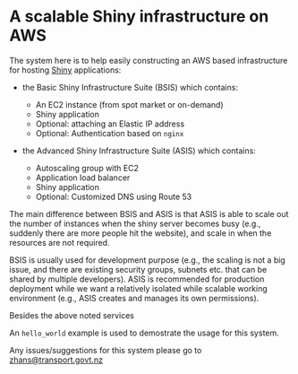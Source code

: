 # A scalable Shiny infrastructure on AWS

The system here is to help easily constructing an AWS based infrastructure for hosting [Shiny](https://shiny.rstudio.com/) applications:
- the Basic Shiny Infrastructure Suite (BSIS) which contains:
   - An EC2 instance (from spot market or on-demand)
   - Shiny application
   - Optional: attaching an Elastic IP address
   - Optional: Authentication based on `nginx`

- the Advanced Shiny Infrastructure Suite (ASIS) which contains:
   - Autoscaling group with EC2
   - Application load balancer
   - Shiny application
   - Optional: Customized DNS using Route 53

The main difference between BSIS and ASIS is that ASIS is able to scale out the number of instances when the shiny server becomes busy (e.g., suddenly there are more people hit the website), and scale in when the resources are not required.

BSIS is usually used for development purpose (e.g., the scaling is not a big issue, and there are existing security groups, subnets etc. that can be shared by multiple developers). ASIS is recommended for production deployment while we want a relatively isolated while scalable working environment (e.g., ASIS creates and manages its own permissions).

Besides the above noted services 

An `hello_world` example is used to demostrate the usage for this system.

Any issues/suggestions for this system please go to zhans@transport.govt.nz